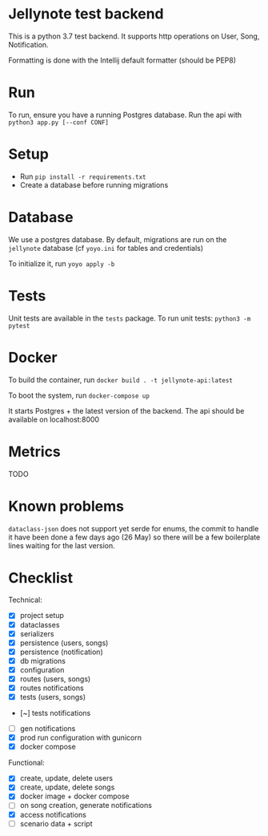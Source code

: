 # Jellynote test backend

This is a python 3.7 test backend.
It supports http operations on User, Song, Notification.

Formatting is done with the Intellij default formatter (should be PEP8)

# Run

To run, ensure you have a running Postgres database.
Run the api with `python3 app.py [--conf CONF]`

# Setup

- Run `pip install -r requirements.txt`
- Create a database before running migrations

# Database

We use a postgres database.
By default, migrations are run on the `jellynote` database (cf `yoyo.ini` for tables and credentials)

To initialize it, run `yoyo apply -b`

# Tests

Unit tests are available in the `tests` package.
To run unit tests:
`python3 -m pytest`


# Docker

To build the container, run
`docker build . -t jellynote-api:latest`

To boot the system, run
`docker-compose up`

It starts Postgres + the latest version of the backend.
The api should be available on localhost:8000

# Metrics

TODO

# Known problems

`dataclass-json` does not support yet serde for enums, the commit to handle it have been done a few days ago (26 May) so there will be a few boilerplate lines waiting for the last version.


# Checklist

Technical:
- [x] project setup
- [x] dataclasses
- [x] serializers
- [x] persistence (users, songs)
- [x] persistence (notification)
- [x] db migrations
- [x] configuration
- [x] routes (users, songs)
- [x] routes notifications
- [x] tests (users, songs)
- [~] tests notifications
- [ ] gen notifications
- [x] prod run configuration with gunicorn
- [x] docker compose

Functional:
- [x] create, update, delete users
- [x] create, update, delete songs
- [x] docker image + docker compose 
- [ ] on song creation, generate notifications
- [x] access notifications
- [ ] scenario data + script